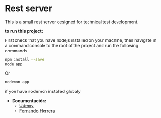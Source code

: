 Rest server
==================================================
This is a small rest server designed for technical test development.

**to run this project:**  

First check that you have nodejs installed on your machine, then navigate in a command console to the root of the project and run the following commands

```bash
npm install --save
node app
```

Or
```bash
nodemon app
```

if you have nodemon installed globaly

- **Documentación:**  
  - [Udemy](https://www.udemy.com/course/node-de-cero-a-experto/)
  - [Fernando Herrera](https://github.com/Klerith/twittor)
